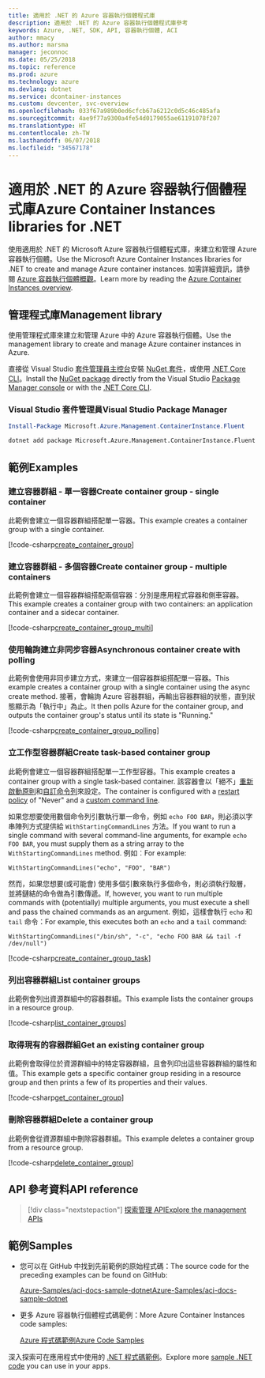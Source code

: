 ```yaml
---
title: 適用於 .NET 的 Azure 容器執行個體程式庫
description: 適用於 .NET 的 Azure 容器執行個體程式庫參考
keywords: Azure, .NET, SDK, API, 容器執行個體, ACI
author: mmacy
ms.author: marsma
manager: jeconnoc
ms.date: 05/25/2018
ms.topic: reference
ms.prod: azure
ms.technology: azure
ms.devlang: dotnet
ms.service: dcontainer-instances
ms.custom: devcenter, svc-overview
ms.openlocfilehash: 033f67a989b0ed6cfcb67a6212c0d5c46c485afa
ms.sourcegitcommit: 4ae9f77a9300a4fe54d0179055ae61191078f207
ms.translationtype: HT
ms.contentlocale: zh-TW
ms.lasthandoff: 06/07/2018
ms.locfileid: "34567178"
---
```

# <a name="azure-container-instances-libraries-for-net"></a><span data-ttu-id="ab9e3-104">適用於 .NET 的 Azure 容器執行個體程式庫</span><span class="sxs-lookup"><span data-stu-id="ab9e3-104">Azure Container Instances libraries for .NET</span></span>

<span data-ttu-id="ab9e3-105">使用適用於 .NET 的 Microsoft Azure 容器執行個體程式庫，來建立和管理 Azure 容器執行個體。</span><span class="sxs-lookup"><span data-stu-id="ab9e3-105">Use the Microsoft Azure Container Instances libraries for .NET to create and manage Azure container instances.</span></span> <span data-ttu-id="ab9e3-106">如需詳細資訊，請參閱 [Azure 容器執行個體概觀](/azure/container-instances/container-instances-overview)。</span><span class="sxs-lookup"><span data-stu-id="ab9e3-106">Learn more by reading the [Azure Container Instances overview](/azure/container-instances/container-instances-overview).</span></span>

## <a name="management-library"></a><span data-ttu-id="ab9e3-107">管理程式庫</span><span class="sxs-lookup"><span data-stu-id="ab9e3-107">Management library</span></span>

<span data-ttu-id="ab9e3-108">使用管理程式庫來建立和管理 Azure 中的 Azure 容器執行個體。</span><span class="sxs-lookup"><span data-stu-id="ab9e3-108">Use the management library to create and manage Azure container instances in Azure.</span></span>

<span data-ttu-id="ab9e3-109">直接從 Visual Studio [套件管理員主控台][PackageManager]安裝 [NuGet 套件](https://www.nuget.org/packages/Microsoft.Azure.Management.ContainerInstance.Fluent)，或使用 [.NET Core CLI][DotNetCLI]。</span><span class="sxs-lookup"><span data-stu-id="ab9e3-109">Install the [NuGet package](https://www.nuget.org/packages/Microsoft.Azure.Management.ContainerInstance.Fluent) directly from the Visual Studio [Package Manager console][PackageManager] or with the [.NET Core CLI][DotNetCLI].</span></span>

### <a name="visual-studio-package-manager"></a><span data-ttu-id="ab9e3-110">Visual Studio 套件管理員</span><span class="sxs-lookup"><span data-stu-id="ab9e3-110">Visual Studio Package Manager</span></span>

```powershell
Install-Package Microsoft.Azure.Management.ContainerInstance.Fluent
```

```bash
dotnet add package Microsoft.Azure.Management.ContainerInstance.Fluent
```

## <a name="examples"></a><span data-ttu-id="ab9e3-111">範例</span><span class="sxs-lookup"><span data-stu-id="ab9e3-111">Examples</span></span>

### <a name="create-container-group---single-container"></a><span data-ttu-id="ab9e3-112">建立容器群組 - 單一容器</span><span class="sxs-lookup"><span data-stu-id="ab9e3-112">Create container group - single container</span></span>

<span data-ttu-id="ab9e3-113">此範例會建立一個容器群組搭配單一容器。</span><span class="sxs-lookup"><span data-stu-id="ab9e3-113">This example creates a container group with a single container.</span></span>

<!-- SOURCE REPO: https://github.com/Azure-Samples/aci-docs-sample-dotnet -->
[!code-csharp[create_container_group](~/aci-docs-sample-dotnet/Program.cs#create_container_group "Create single-container group")]

### <a name="create-container-group---multiple-containers"></a><span data-ttu-id="ab9e3-114">建立容器群組 - 多個容器</span><span class="sxs-lookup"><span data-stu-id="ab9e3-114">Create container group - multiple containers</span></span>

<span data-ttu-id="ab9e3-115">此範例會建立一個容器群組搭配兩個容器：分別是應用程式容器和側車容器。</span><span class="sxs-lookup"><span data-stu-id="ab9e3-115">This example creates a container group with two containers: an application container and a sidecar container.</span></span>

<!-- SOURCE REPO: https://github.com/Azure-Samples/aci-docs-sample-dotnet -->
[!code-csharp[create_container_group_multi](~/aci-docs-sample-dotnet/Program.cs#create_container_group_multi "Create multi-container group")]

### <a name="asynchronous-container-create-with-polling"></a><span data-ttu-id="ab9e3-116">使用輪詢建立非同步容器</span><span class="sxs-lookup"><span data-stu-id="ab9e3-116">Asynchronous container create with polling</span></span>

<span data-ttu-id="ab9e3-117">此範例會使用非同步建立方式，來建立一個容器群組搭配單一容器。</span><span class="sxs-lookup"><span data-stu-id="ab9e3-117">This example creates a container group with a single container using the async create method.</span></span> <span data-ttu-id="ab9e3-118">接著，會輪詢 Azure 容器群組，再輸出容器群組的狀態，直到狀態顯示為「執行中」為止。</span><span class="sxs-lookup"><span data-stu-id="ab9e3-118">It then polls Azure for the container group, and outputs the container group's status until its state is "Running."</span></span>

<!-- SOURCE REPO: https://github.com/Azure-Samples/aci-docs-sample-dotnet -->
[!code-csharp[create_container_group_polling](~/aci-docs-sample-dotnet/Program.cs#create_container_group_polling "Create single-container group with async and polling")]

### <a name="create-task-based-container-group"></a><span data-ttu-id="ab9e3-119">立工作型容器群組</span><span class="sxs-lookup"><span data-stu-id="ab9e3-119">Create task-based container group</span></span>

<span data-ttu-id="ab9e3-120">此範例會建立一個容器群組搭配單一工作型容器。</span><span class="sxs-lookup"><span data-stu-id="ab9e3-120">This example creates a container group with a single task-based container.</span></span> <span data-ttu-id="ab9e3-121">該容器會以「絕不」[重新啟動原則](/azure/container-instances/container-instances-restart-policy)和[自訂命令列](/azure/container-instances/container-instances-restart-policy#command-line-override)來設定。</span><span class="sxs-lookup"><span data-stu-id="ab9e3-121">The container is configured with a [restart policy](/azure/container-instances/container-instances-restart-policy) of "Never" and a [custom command line](/azure/container-instances/container-instances-restart-policy#command-line-override).</span></span>

<span data-ttu-id="ab9e3-122">如果您想要使用數個命令列引數執行單一命令，例如 `echo FOO BAR`，則必須以字串陣列方式提供給 `WithStartingCommandLines` 方法。</span><span class="sxs-lookup"><span data-stu-id="ab9e3-122">If you want to run a single command with several command-line arguments, for example `echo FOO BAR`, you must supply them as a string array to the `WithStartingCommandLines` method.</span></span> <span data-ttu-id="ab9e3-123">例如︰</span><span class="sxs-lookup"><span data-stu-id="ab9e3-123">For example:</span></span>

`WithStartingCommandLines("echo", "FOO", "BAR")`

<span data-ttu-id="ab9e3-124">然而，如果您想要(或可能會) 使用多個引數來執行多個命令，則必須執行殼層，並將鏈結的命令做為引數傳遞。</span><span class="sxs-lookup"><span data-stu-id="ab9e3-124">If, however, you want to run multiple commands with (potentially) multiple arguments, you must execute a shell and pass the chained commands as an argument.</span></span> <span data-ttu-id="ab9e3-125">例如，這樣會執行 `echo` 和 `tail` 命令：</span><span class="sxs-lookup"><span data-stu-id="ab9e3-125">For example, this executes both an `echo` and a `tail` command:</span></span>

`WithStartingCommandLines("/bin/sh", "-c", "echo FOO BAR && tail -f /dev/null")`

<!-- SOURCE REPO: https://github.com/Azure-Samples/aci-docs-sample-dotnet -->
[!code-csharp[create_container_group_task](~/aci-docs-sample-dotnet/Program.cs#create_container_group_task "Run a task-based container")]

### <a name="list-container-groups"></a><span data-ttu-id="ab9e3-126">列出容器群組</span><span class="sxs-lookup"><span data-stu-id="ab9e3-126">List container groups</span></span>

<span data-ttu-id="ab9e3-127">此範例會列出資源群組中的容器群組。</span><span class="sxs-lookup"><span data-stu-id="ab9e3-127">This example lists the container groups in a resource group.</span></span>

<!-- SOURCE REPO: https://github.com/Azure-Samples/aci-docs-sample-dotnet -->
[!code-csharp[list_container_groups](~/aci-docs-sample-dotnet/Program.cs#list_container_groups "List container groups")]

### <a name="get-an-existing-container-group"></a><span data-ttu-id="ab9e3-128">取得現有的容器群組</span><span class="sxs-lookup"><span data-stu-id="ab9e3-128">Get an existing container group</span></span>

<span data-ttu-id="ab9e3-129">此範例會取得位於資源群組中的特定容器群組，且會列印出這些容器群組的屬性和值。</span><span class="sxs-lookup"><span data-stu-id="ab9e3-129">This example gets a specific container group residing in a resource group and then prints a few of its properties and their values.</span></span>

<!-- SOURCE REPO: https://github.com/Azure-Samples/aci-docs-sample-dotnet -->
[!code-csharp[get_container_group](~/aci-docs-sample-dotnet/Program.cs#get_container_group "Get container group")]

### <a name="delete-a-container-group"></a><span data-ttu-id="ab9e3-130">刪除容器群組</span><span class="sxs-lookup"><span data-stu-id="ab9e3-130">Delete a container group</span></span>

<span data-ttu-id="ab9e3-131">此範例會從資源群組中刪除容器群組。</span><span class="sxs-lookup"><span data-stu-id="ab9e3-131">This example deletes a container group from a resource group.</span></span>

<!-- SOURCE REPO: https://github.com/Azure-Samples/aci-docs-sample-dotnet -->
[!code-csharp[delete_container_group](~/aci-docs-sample-dotnet/Program.cs#delete_container_group "Delete container group")]

## <a name="api-reference"></a><span data-ttu-id="ab9e3-132">API 參考資料</span><span class="sxs-lookup"><span data-stu-id="ab9e3-132">API reference</span></span>

> [!div class="nextstepaction"]
> [<span data-ttu-id="ab9e3-133">探索管理 API</span><span class="sxs-lookup"><span data-stu-id="ab9e3-133">Explore the management APIs</span></span>](/dotnet/api/overview/azure/containerinstances/management)

## <a name="samples"></a><span data-ttu-id="ab9e3-134">範例</span><span class="sxs-lookup"><span data-stu-id="ab9e3-134">Samples</span></span>

* <span data-ttu-id="ab9e3-135">您可以在 GitHub 中找到先前範例的原始程式碼：</span><span class="sxs-lookup"><span data-stu-id="ab9e3-135">The source code for the preceding examples can be found on GitHub:</span></span>

  <span data-ttu-id="ab9e3-136">[Azure-Samples/aci-docs-sample-dotnet][aci-docs-sample-dotnet]</span><span class="sxs-lookup"><span data-stu-id="ab9e3-136">[Azure-Samples/aci-docs-sample-dotnet][aci-docs-sample-dotnet]</span></span>

* <span data-ttu-id="ab9e3-137">更多 Azure 容器執行個體程式碼範例：</span><span class="sxs-lookup"><span data-stu-id="ab9e3-137">More Azure Container Instances code samples:</span></span>

  <span data-ttu-id="ab9e3-138">[Azure 程式碼範例][samples]</span><span class="sxs-lookup"><span data-stu-id="ab9e3-138">[Azure Code Samples][samples]</span></span>

<span data-ttu-id="ab9e3-139">深入探索可在應用程式中使用的 [.NET 程式碼範例](https://azure.microsoft.com/resources/samples/?platform=dotnet)。</span><span class="sxs-lookup"><span data-stu-id="ab9e3-139">Explore more [sample .NET code](https://azure.microsoft.com/resources/samples/?platform=dotnet) you can use in your apps.</span></span>

[PackageManager]: https://docs.microsoft.com/nuget/tools/package-manager-console
[DotNetCLI]: https://docs.microsoft.com/dotnet/core/tools/dotnet-add-package
[samples]: https://azure.microsoft.com/resources/samples/?sort=0&term=ACI
[aci-docs-sample-dotnet]: https://github.com/Azure-Samples/aci-docs-sample-dotnet
